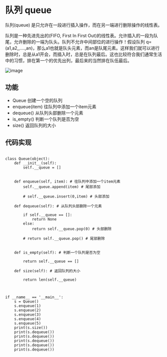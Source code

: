 

# 队列 queue

队列(queue) 是只允许在一段进行插入操作，而在另一端进行删除操作的线性表。

队列是一种先进先出的(FIFO, First In First Out)的线性表。允许插入的一段为队尾，允许删除的一端为队头。队列不允许中间部位的进行操作！假设队列 q= (a1,a2,,....,an)，那么a1也就是队头元素，而an是队尾元素。这样我们就可以进行删除时，总是从a1开会，而插入时，总是在队列最后。这也比较符合我们通常生活中的习惯，排在第一个的优先出列，最后来的当然排在队伍最后。

![image](https://github.com/xiaoxingchen505/DataStructure-Algorithm-Notes/blob/master/images/队列模型.png)


## 功能

* Queue 创建一个空的队列
* enqueue(item) 往队列中添加一个item元素
* dequeue() 从队列头部删除一个元素
* is_empty() 判断一个队列是否为空
* size() 返回队列的大小


## 代码实现

<pre>
<code>
class Queue(object):
    def __init__(self):
        self.__queue = []
    

    def enqueue(self, item): # 往队列中添加一个item元素
        self.__queue.append(item) # 尾部添加

        # self.__queue.insert(0,item) # 头部添加

    def dequeue(self): # 从队列头部删除一个元素

        if self.__queue == []:
            return None
        else:
            return self.__queue.pop(0) # 头部删除

        # return self.__queue.pop() # 尾部删除


    def is_empty(self): # 判断一个队列是否为空

        return self.__queue == []

    def size(self): # 返回队列的大小

        return len(self.__queue)



if __name__ == '__main__':
    s = Queue()
    s.enqueue(1)
    s.enqueue(2)
    s.enqueue(3)
    s.enqueue(4)
    s.enqueue(5)
    print(s.size())
    print(s.dequeue())
    print(s.dequeue())
    print(s.dequeue())
    print(s.dequeue())
    print(s.dequeue())

</pre>
</code>